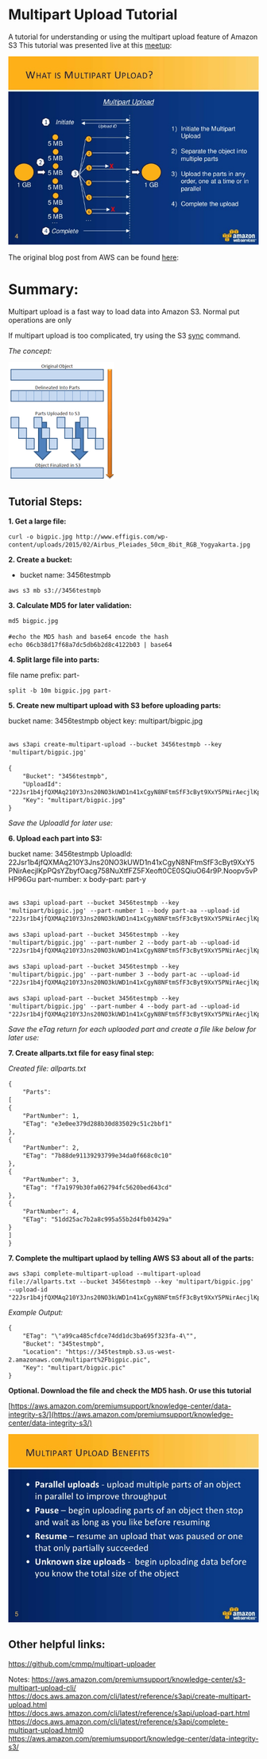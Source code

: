 # Multipart Upload Tutorial
A tutorial for understanding or using the multipart upload feature of Amazon S3
 This tutorial was presented live at this [meetup](https://www.meetup.com/Amazon-Web-Services-Study-Group-San-Diego/): 


![What is Multipart Upload](diagram.jpg "What is Multipart Upload")



The original blog post from AWS can be found [here](https://aws.amazon.com/premiumsupport/knowledge-center/s3-multipart-upload-cli/):






# Summary: 
 Multipart upload is a fast way to load data into Amazon S3.  Normal put operations are only 
 
If multipart upload is too complicated, try using the S3 [sync](https://docs.aws.amazon.com/cli/latest/reference/s3/sync.html) command.  


*The concept:*

![diagram2.png](diagram2.png "Multipart Upload")


## Tutorial Steps: 



**1. Get a large file:**

```
curl -o bigpic.jpg http://www.effigis.com/wp-content/uploads/2015/02/Airbus_Pleiades_50cm_8bit_RGB_Yogyakarta.jpg
```

**2. Create a bucket:**

 - bucket name: 3456testmpb 

```
aws s3 mb s3://3456testmpb

```


**3. Calculate MD5 for later validation:**

```
md5 bigpic.jpg 

#echo the MD5 hash and base64 encode the hash
echo 06cb38d17f68a7dc5db6b2d8c4122b03 | base64

```



**4. Split large file into parts:**

 file name prefix: part- 

```
split -b 10m bigpic.jpg part-

```







**5. Create new multipart upload with S3 before uploading parts:**

 bucket name: 3456testmpb 
 object key: multipart/bigpic.jpg 

```

aws s3api create-multipart-upload --bucket 3456testmpb --key 'multipart/bigpic.jpg'

{
    "Bucket": "3456testmpb", 
    "UploadId": "22Jsr1b4jfQXMAq210Y3Jns20NO3kUWD1n41xCgyN8NFtmSfF3cByt9XxY5PNirAecjlKpPQsYZbyfOacg758NuXtfFZ5FXeoft0CE0SQiuO64r9P.Noopv5vPHP96Gu", 
    "Key": "multipart/bigpic.jpg"
}

```
*Save the UploadId for later use:*



**6. Upload each part into S3:**

 bucket name: 3456testmpb 
 UploadId: 22Jsr1b4jfQXMAq210Y3Jns20NO3kUWD1n41xCgyN8NFtmSfF3cByt9XxY5PNirAecjlKpPQsYZbyfOacg758NuXtfFZ5FXeoft0CE0SQiuO64r9P.Noopv5vPHP96Gu
 part-number: x
 body-part: part-y 


```

aws s3api upload-part --bucket 3456testmpb --key 'multipart/bigpic.jpg' --part-number 1 --body part-aa --upload-id  "22Jsr1b4jfQXMAq210Y3Jns20NO3kUWD1n41xCgyN8NFtmSfF3cByt9XxY5PNirAecjlKpPQsYZbyfOacg758NuXtfFZ5FXeoft0CE0SQiuO64r9P.Noopv5vPHP96Gu"

aws s3api upload-part --bucket 3456testmpb --key 'multipart/bigpic.jpg' --part-number 2 --body part-ab --upload-id  "22Jsr1b4jfQXMAq210Y3Jns20NO3kUWD1n41xCgyN8NFtmSfF3cByt9XxY5PNirAecjlKpPQsYZbyfOacg758NuXtfFZ5FXeoft0CE0SQiuO64r9P.Noopv5vPHP96Gu"

aws s3api upload-part --bucket 3456testmpb --key 'multipart/bigpic.jpg' --part-number 3 --body part-ac --upload-id  "22Jsr1b4jfQXMAq210Y3Jns20NO3kUWD1n41xCgyN8NFtmSfF3cByt9XxY5PNirAecjlKpPQsYZbyfOacg758NuXtfFZ5FXeoft0CE0SQiuO64r9P.Noopv5vPHP96Gu"

aws s3api upload-part --bucket 3456testmpb --key 'multipart/bigpic.jpg' --part-number 4 --body part-ad --upload-id  "22Jsr1b4jfQXMAq210Y3Jns20NO3kUWD1n41xCgyN8NFtmSfF3cByt9XxY5PNirAecjlKpPQsYZbyfOacg758NuXtfFZ5FXeoft0CE0SQiuO64r9P.Noopv5vPHP96Gu"

```

*Save the eTag return for each uplaoded part and create a file like below for later use:*


**7. Create allparts.txt file for easy final step:**


*Created file: allparts.txt*

```
{
    "Parts":
[
{
    "PartNumber": 1,
    "ETag": "e3e0ee379d288b30d835029c51c2bbf1"
},
{
    "PartNumber": 2,
    "ETag": "7b88de91139293799e34da0f668c0c10"
},
{
    "PartNumber": 3,
    "ETag": "f7a1979b30fa062794fc5620bed643cd"
},
{
    "PartNumber": 4,
    "ETag": "51dd25ac7b2a8c995a55b2d4fb03429a"
}
]
}

```


**7. Complete the multipart uplaod by telling AWS S3 about all of the parts:**


```
aws s3api complete-multipart-upload --multipart-upload file://allparts.txt --bucket 3456testmpb --key 'multipart/bigpic.jpg' --upload-id "22Jsr1b4jfQXMAq210Y3Jns20NO3kUWD1n41xCgyN8NFtmSfF3cByt9XxY5PNirAecjlKpPQsYZbyfOacg758NuXtfFZ5FXeoft0CE0SQiuO64r9P.Noopv5vPHP96Gu"

```


*Example Output:*

```
{
    "ETag": "\"a99ca485cfdce74dd1dc3ba695f323fa-4\"", 
    "Bucket": "345testmpb", 
    "Location": "https://345testmpb.s3.us-west-2.amazonaws.com/multipart%2Fbigpic.pic", 
    "Key": "multipart/bigpic.pic"
}

```



**Optional. Download the file and check the MD5 hash. Or use this tutorial**

[https://aws.amazon.com/premiumsupport/knowledge-center/data-integrity-s3/](https://aws.amazon.com/premiumsupport/knowledge-center/data-integrity-s3/)







![benefits.jpg](benefits.jpg "Multipart Upload Benefits")



## Other helpful links:

https://github.com/cmmp/multipart-uploader

Notes:
https://aws.amazon.com/premiumsupport/knowledge-center/s3-multipart-upload-cli/
https://docs.aws.amazon.com/cli/latest/reference/s3api/create-multipart-upload.html
https://docs.aws.amazon.com/cli/latest/reference/s3api/upload-part.html
https://docs.aws.amazon.com/cli/latest/reference/s3api/complete-multipart-upload.html0
https://aws.amazon.com/premiumsupport/knowledge-center/data-integrity-s3/

